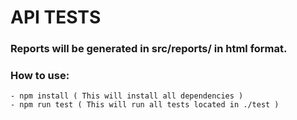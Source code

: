 # API TESTS 

### Reports will be generated in src/reports/ in html format. 

### How to use: 
    - npm install ( This will install all dependencies )
    - npm run test ( This will run all tests located in ./test )
